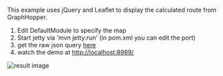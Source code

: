 This example uses jQuery and Leaflet to display the calculated route from GraphHopper.

 1. Edit DefaultModule to specify the map
 2. Start jetty via 'mvn jetty:run' (in pom.xml you can edit the port)
 3. get the raw json query [here](http://localhost:8989/api?from=52.439688,13.276863&to=52.532932,13.479424)
 4. watch the demo at [http://localhost:8989/](http://localhost:8989/)

![result image](https://github.com/graphhopper/graphhopper-web/master/graphhopper-web.png)